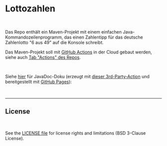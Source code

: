 # Lottozahlen #

<br>

Das Repo enthält ein Maven-Projekt mit einem einfachen Java-Kommandozeilenprogramm, 
das einen Zahlentipp für das deutsche Zahlenlotto "6 aus 49" auf die Konsole schreibt.

Das Maven-Projekt soll mit [GitHub Actions](https://github.com/features/actions) in der Cloud 
gebaut werden, siehe auch [Tab "Actions" des Repos](https://github.com/MDecker-MobileComputing/Maven_Lottozahlen/actions).

<br>

Siehe [hier](https://mdecker-mobilecomputing.github.io/Maven_Lottozahlen/) für JavaDoc-Doku (erzeugt mit 
[dieser 3rd-Party-Action](https://github.com/marketplace/actions/deploy-publish-javadoc) und bereitgestellt 
mit [GitHub Pages](https://pages.github.com/)): 

<br>

----

## License ##

<br>

See the [LICENSE file](LICENSE.md) for license rights and limitations (BSD 3-Clause License).

<br>

